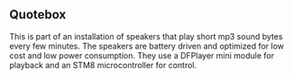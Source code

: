## Quotebox
This is part of an installation of speakers that play short mp3 sound bytes every few minutes. The speakers are battery driven and optimized for low cost and low power consumption. They use a DFPlayer mini module for playback and an STM8 microcontroller for control.
